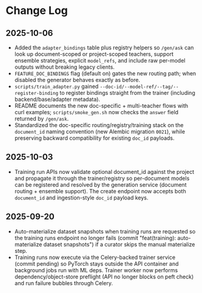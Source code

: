 # Change Log

## 2025-10-06
- Added the `adapter_bindings` table plus registry helpers so `/gen/ask` can look up document-scoped or project-scoped teachers, support ensemble strategies, explicit `model_refs`, and include raw per-model outputs without breaking legacy clients.
- `FEATURE_DOC_BINDINGS` flag (default on) gates the new routing path; when disabled the generator behaves exactly as before.
- `scripts/train_adapter.py` gained `--doc-id/--model-ref/--tag/--register-binding` to register bindings straight from the trainer (including backend/base/adapter metadata).
- README documents the new doc-specific + multi-teacher flows with curl examples; `scripts/smoke_gen.sh` now checks the `answer` field returned by `/gen/ask`.
- Standardized the doc-specific routing/registry/training stack on the `document_id` naming convention (new Alembic migration `0021`), while preserving backward compatibility for existing `doc_id` payloads.

## 2025-10-03
- Training run APIs now validate optional document_id against the project and propagate it through the trainer/registry so per-document models can be registered and resolved by the generation service (document routing + ensemble support). The create endpoint now accepts both `document_id` and ingestion-style `doc_id` payload keys.

## 2025-09-20
- Auto-materialize dataset snapshots when training runs are requested so the training runs endpoint no longer fails (commit "feat(training): auto-materialize dataset snapshots") if a curator skips the manual materialize step.
- Training runs now execute via the Celery-backed trainer service (commit pending) so PyTorch stays outside the API container and background jobs run with ML deps. Trainer worker now performs dependency/object-store preflight (API no longer blocks on peft check) and run failure bubbles through Celery.


